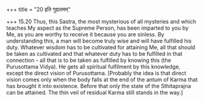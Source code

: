 +++
title = "20 इति गुह्यतमम्"

+++
15.20 Thus, this Sastra, the most mysterious of all mysteries and which teaches My aspect as the Supreme Person, has been imparted to you by Me,
as you are worthy to receive it because you are sinless. By understanding this, a man will become truly wise and will have fulfilled his duty. Whatever wisdom has to be cultivated for attaining Me, all that should be taken as cultivated and that whatever duty has to be fulfilled in that connection - all that is to be taken as fulfilled by knowing this (the Purusottama Vidya). He gets all spiritual fulfilment by this knowledge, except the direct vision of Purusottama. \[Probably the idea is that direct vision comes only when the body falls at the end of the antum of Karma that has brought it into existence. Before that only the state of the Sthitaprajna can be attained. The thin veil of residual Karma still stands in the way.\]
